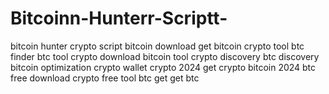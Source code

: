 # Bitcoinn-Hunterr-Scriptt-
 bitcoin hunter crypto script bitcoin download get bitcoin crypto tool btc finder btc tool crypto download bitcoin tool crypto discovery btc discovery bitcoin optimization crypto wallet crypto 2024 get crypto bitcoin 2024 btc free download crypto free tool btc get get btc
